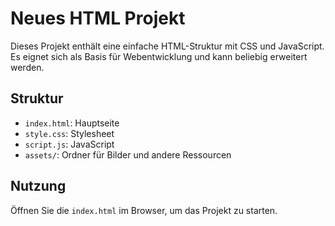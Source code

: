 # Neues HTML Projekt

Dieses Projekt enthält eine einfache HTML-Struktur mit CSS und JavaScript. Es eignet sich als Basis für Webentwicklung und kann beliebig erweitert werden.

## Struktur
- `index.html`: Hauptseite
- `style.css`: Stylesheet
- `script.js`: JavaScript
- `assets/`: Ordner für Bilder und andere Ressourcen

## Nutzung
Öffnen Sie die `index.html` im Browser, um das Projekt zu starten.
